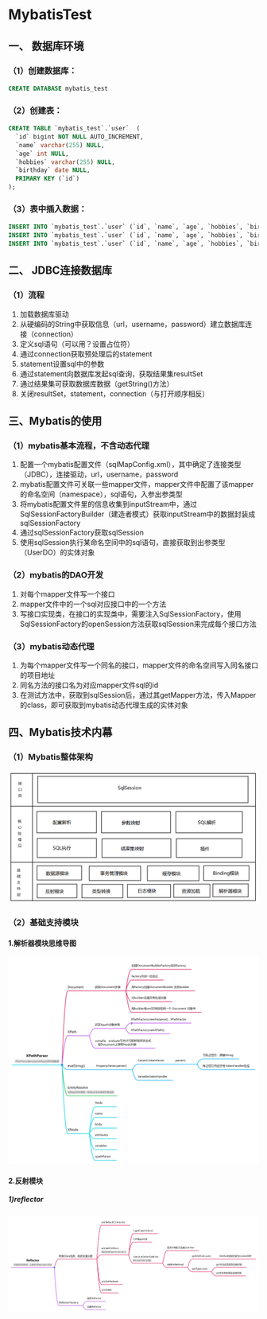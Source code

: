 # MybatisTest



## 一、 数据库环境

### （1）创建数据库：

```sql
CREATE DATABASE mybatis_test
```

### （2）创建表：

```sql
CREATE TABLE `mybatis_test`.`user`  (
  `id` bigint NOT NULL AUTO_INCREMENT,
  `name` varchar(255) NULL,
  `age` int NULL,
  `hobbies` varchar(255) NULL,
  `birthday` date NULL,
  PRIMARY KEY (`id`)
);
```

### （3）表中插入数据：

```sql
INSERT INTO `mybatis_test`.`user` (`id`, `name`, `age`, `hobbies`, `birthday`) VALUES (1, '王玉东', 25, '篮球，电子游戏', '1997-09-21');
INSERT INTO `mybatis_test`.`user` (`id`, `name`, `age`, `hobbies`, `birthday`) VALUES (2, '小明', 24, '足球', '1998-06-04');
INSERT INTO `mybatis_test`.`user` (`id`, `name`, `age`, `hobbies`, `birthday`) VALUES (3, '小白', 22, '网球', '2000-02-04');
```

## 二、  JDBC连接数据库

### （1）流程

1. 加载数据库驱动
2. 从硬编码的String中获取信息（url，username，password）建立数据库连接（connection）
3. 定义sql语句（可以用？设置占位符）
4. 通过connection获取预处理后的statement
5. statement设置sql中的参数
6. 通过statement向数据库发起sql查询，获取结果集resultSet
7. 通过结果集可获取数据库数据（getString()方法）
8. 关闭resultSet，statement，connection（与打开顺序相反）

## 三、Mybatis的使用

### （1）mybatis基本流程，不含动态代理

1. 配置一个mybatis配置文件（sqlMapConfig.xml），其中确定了连接类型（JDBC），连接驱动，url，username，password
2. mybatis配置文件可关联一些mapper文件，mapper文件中配置了该mapper的命名空间（namespace），sql语句，入参出参类型
3. 将mybatis配置文件里的信息收集到inputStream中，通过SqlSessionFactoryBuilder（建造者模式）获取inputStream中的数据封装成sqlSessionFactory
4. 通过sqlSessionFactory获取sqlSession
5. 使用sqlSession执行某命名空间中的sql语句，直接获取到出参类型（UserDO）的实体对象

### （2）mybatis的DAO开发

1. 对每个mapper文件写一个接口
2. mapper文件中的一个sql对应接口中的一个方法
3. 写接口实现类，在接口的实现类中，需要注入SqlSessionFactory，使用SqlSessionFactory的openSession方法获取sqlSession来完成每个接口方法

### （3）mybatis动态代理

1. 为每个mapper文件写一个同名的接口，mapper文件的命名空间写入同名接口的项目地址
2. 同名方法的接口名为对应mapper文件sql的id
3. 在测试方法中，获取到sqlSession后，通过其getMapper方法，传入Mapper的class，即可获取到mybatis动态代理生成的实体对象

## 四、Mybatis技术内幕

### （1）Mybatis整体架构

![](.\nodePictures\Mybatis.png)

### （2）基础支持模块

#### 1.解析器模块思维导图
![](.\nodePictures\xpath\XPathParser.jpg)

#### 2.反射模块

##### 	1)reflector

![](.\nodePictures\reflection\Reflector.jpg)
